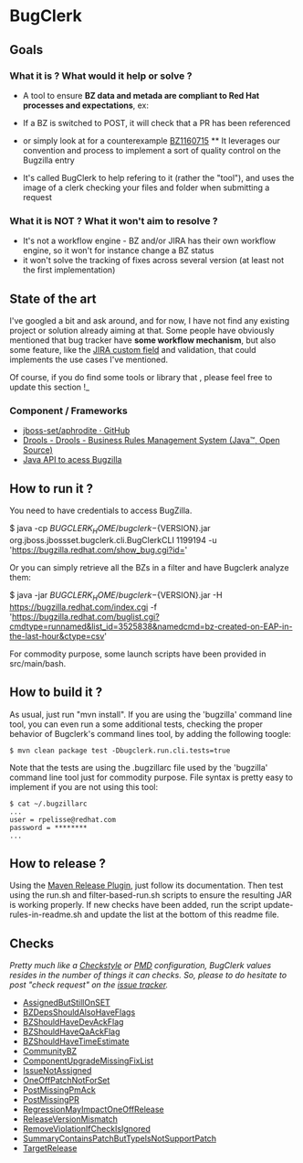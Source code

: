 # BugClerk

## Goals

### What it is ? What would it help or solve ?

*   A tool to ensure **BZ data and metada are compliant to Red Hat processes and expectations**, ex:

*   If a BZ is switched to POST, it will check that a PR has been referenced
*   or simply look at for a counterexample [BZ1160715](https://bugzilla.redhat.com/show_bug.cgi?id=1160715)
**   It leverages our convention and process to implement a sort of quality control on the Bugzilla entry
*   It's called BugClerk to help refering to it (rather the "tool"), and uses the image of a clerk checking your files and folder when submitting a request

### What it is NOT ? What it won't aim to resolve ?

*   It's not a workflow engine - BZ and/or JIRA has their own workflow engine, so it won't for instance change a BZ status
*   it won't solve the tracking of fixes across several version (at least not the first implementation)

## State of the art

I've googled a bit and ask around, and for now, I have not find any existing project or solution already aiming at that. Some people have obviously mentioned that bug tracker have **some workflow mechanism**, but also some feature, like the [JIRA custom field](https://confluence.atlassian.com/display/JIRA/Configuring+a+Custom+Field) and validation, that could implements the use cases I've mentioned.

Of course, if you do find some tools or library that , please feel free to update this section !_

### Component / Frameworks

* [jboss-set/aphrodite &middot; GitHub](https://github.com/jboss-set/aphrodite "https://github.com/jboss-set/aphrodite")&zwnj;
* [Drools - Drools - Business Rules Management System (Java&trade;, Open Source)](http://www.drools.org/ "http://www.drools.org/")
* [Java A&zwnj;PI to acess Bugzilla](http://stackoverflow.com/questions/630095/is-there-a-java-api-to-access-bugzilla)

## How to run it ?

You need to have credentials to access BugZilla.

$ java -cp ${BUGCLERK_HOME}/bugclerk-${VERSION}.jar org.jboss.jbossset.bugclerk.cli.BugClerkCLI 1199194  -u 'https://bugzilla.redhat.com/show_bug.cgi?id='

Or you can simply retrieve all the BZs in a filter and have Bugclerk analyze them:

$ java -jar ${BUGCLERK_HOME}/bugclerk-${VERSION}.jar -H https://bugzilla.redhat.com/index.cgi -f 'https://bugzilla.redhat.com/buglist.cgi?cmdtype=runnamed&list_id=3525838&namedcmd=bz-created-on-EAP-in-the-last-hour&ctype=csv'

For commodity purpose, some launch scripts have been provided in src/main/bash.

## How to build it ?

As usual, just run "mvn install". If you are using the 'bugzilla' command line tool, you can even run a some additional tests, checking the proper behavior of Bugclerk's command lines tool, by adding the following toogle:

```
$ mvn clean package test -Dbugclerk.run.cli.tests=true
```
Note that the tests are using the .bugzillarc file used by the 'bugzilla' command line tool just for
commodity purpose. File syntax is pretty easy to implement if you are not using this tool:

```
$ cat ~/.bugzillarc
...
user = rpelisse@redhat.com
password = ********
...
```

## How to release ?

Using the [Maven Release Plugin](http://maven.apache.org/maven-release/maven-release-plugin/), just follow its documentation. Then test using the run.sh and filter-based-run.sh scripts to ensure the resulting JAR is working properly. If new checks have been added, run the script update-rules-in-readme.sh and update the list at the bottom of this readme file.

## **Checks**

_Pretty much like a [Checkstyle]() or [PMD](http://github.com/pmd/pmd) configuration, BugClerk values resides in the number of things it can checks. So, please to do hesitate to post "check request" on the [issue tracker](https://github.com/jboss-set/bug-clerk/issues/)._

* [AssignedButStillOnSET](https://github.com/jboss-set/bug-clerk/tree/master/src/main/resources/org/jboss/jbossset/bugclerk/AssignedButStillOnSET.drl)
* [BZDepsShouldAlsoHaveFlags](https://github.com/jboss-set/bug-clerk/tree/master/src/main/resources/org/jboss/jbossset/bugclerk/BZDepsShouldAlsoHaveFlags.drl)
* [BZShouldHaveDevAckFlag](https://github.com/jboss-set/bug-clerk/tree/master/src/main/resources/org/jboss/jbossset/bugclerk/BZShouldHaveDevAckFlag.drl)
* [BZShouldHaveQaAckFlag](https://github.com/jboss-set/bug-clerk/tree/master/src/main/resources/org/jboss/jbossset/bugclerk/BZShouldHaveQaAckFlag.drl)
* [BZShouldHaveTimeEstimate](https://github.com/jboss-set/bug-clerk/tree/master/src/main/resources/org/jboss/jbossset/bugclerk/BZShouldHaveTimeEstimate.drl)
* [CommunityBZ](https://github.com/jboss-set/bug-clerk/tree/master/src/main/resources/org/jboss/jbossset/bugclerk/CommunityBZ.drl)
* [ComponentUpgradeMissingFixList](https://github.com/jboss-set/bug-clerk/tree/master/src/main/resources/org/jboss/jbossset/bugclerk/ComponentUpgradeMissingFixList.drl)
* [IssueNotAssigned](https://github.com/jboss-set/bug-clerk/tree/master/src/main/resources/org/jboss/jbossset/bugclerk/IssueNotAssigned.drl)
* [OneOffPatchNotForSet](https://github.com/jboss-set/bug-clerk/tree/master/src/main/resources/org/jboss/jbossset/bugclerk/OneOffPatchNotForSet.drl)
* [PostMissingPmAck](https://github.com/jboss-set/bug-clerk/tree/master/src/main/resources/org/jboss/jbossset/bugclerk/PostMissingPmAck.drl)
* [PostMissingPR](https://github.com/jboss-set/bug-clerk/tree/master/src/main/resources/org/jboss/jbossset/bugclerk/PostMissingPR.drl)
* [RegressionMayImpactOneOffRelease](https://github.com/jboss-set/bug-clerk/tree/master/src/main/resources/org/jboss/jbossset/bugclerk/RegressionMayImpactOneOffRelease.drl)
* [ReleaseVersionMismatch](https://github.com/jboss-set/bug-clerk/tree/master/src/main/resources/org/jboss/jbossset/bugclerk/ReleaseVersionMismatch.drl)
* [RemoveViolationIfCheckIsIgnored](https://github.com/jboss-set/bug-clerk/tree/master/src/main/resources/org/jboss/jbossset/bugclerk/RemoveViolationIfCheckIsIgnored.drl)
* [SummaryContainsPatchButTypeIsNotSupportPatch](https://github.com/jboss-set/bug-clerk/tree/master/src/main/resources/org/jboss/jbossset/bugclerk/SummaryContainsPatchButTypeIsNotSupportPatch.drl)
* [TargetRelease](https://github.com/jboss-set/bug-clerk/tree/master/src/main/resources/org/jboss/jbossset/bugclerk/TargetRelease.drl)
